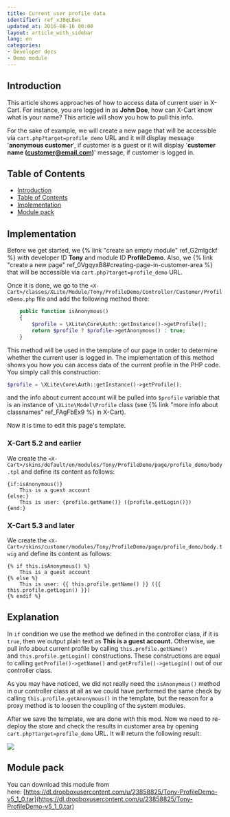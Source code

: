 ```yaml
---
title: Current user profile data
identifier: ref_xJBqLBws
updated_at: 2016-08-16 00:00
layout: article_with_sidebar
lang: en
categories:
- Developer docs
- Demo module
---
```


## Introduction

This article shows approaches of how to access data of current user in X-Cart. For instance, you are logged in as **John Doe**, how can X-Cart know what is your name? This article will show you how to pull this info.

For the sake of example, we will create a new page that will be accessible via `cart.php?target=profile_demo` URL and it will display message '**anonymous customer**', if customer is a guest or it will display '**customer name (customer@email.com)**' message, if customer is logged in.

## Table of Contents

*   [Introduction](#introduction)
*   [Table of Contents](#table-of-contents)
*   [Implementation](#implementation)
*   [Module pack](#module-pack)

## Implementation

Before we get started, we {% link "create an empty module" ref_G2mlgckf %} with developer ID **Tony** and module ID **ProfileDemo**. Also, we {% link "create a new page" ref_0VgqyxB8#creating-page-in-customer-area %} that will be accessible via `cart.php?target=profile_demo` URL.

Once it is done, we go to the `<X-Cart>/classes/XLite/Module/Tony/ProfileDemo/Controller/Customer/ProfileDemo.php` file and add the following method there:

```php
	public function isAnonymous()
	{
		$profile = \XLite\Core\Auth::getInstance()->getProfile();
		return $profile ? $profile->getAnonymous() : true;
	}
```

This method will be used in the template of our page in order to determine whether the current user is logged in. The implementation of this method shows you how you can access data of the current profile in the PHP code. You simply call this construction: 

```php
$profile = \XLite\Core\Auth::getInstance()->getProfile();
```

and the info about current account will be pulled into `$profile` variable that is an instance of `\XLite\Model\Profile` class (see {% link "more info about classnames" ref_FAgFbEx9 %} in X-Cart).

Now it is time to edit this page's template.

### X-Cart 5.2 and earlier

We create the `<X-Cart>/skins/default/en/modules/Tony/ProfileDemo/page/profile_demo/body.tpl` and define its content as follows: 

```
{if:isAnonymous()}
	This is a guest account
{else:}
	This is user: {profile.getName()} ({profile.getLogin()})
{end:}
```

### X-Cart 5.3 and later

We create the `<X-Cart>/skins/customer/modules/Tony/ProfileDemo/page/profile_demo/body.twig` and define its content as follows: 

```twig
{% if this.isAnonymous() %}
    This is a guest account
{% else %}
    This is user: {{ this.profile.getName() }} ({{ this.profile.getLogin() }})
{% endif %}
```

## Explanation

In `if` condition we use the method we defined in the controller class, if it is `true`, then we output plain text as **This is a guest account.** Otherwise, we pull info about current profile by calling `this.profile.getName()` and `this.profile.getLogin()` constructions. These constructions are equal to calling `getProfile()->getName()` and `getProfile()->getLogin()` out of our controller class.

As you may have noticed, we did not really need the `isAnonymous()` method in our controller class at all as we could have performed the same check by calling `this.profile.getAnonymous()` in the template, but the reason for a proxy method is to loosen the coupling of the system modules.

After we save the template, we are done with this mod. Now we need to re-deploy the store and check the results in customer area by opening `cart.php?target=profile_demo` URL. It will return the following result:

![]({{site.baseurl}}/attachments/8225230/8356123.png)

## Module pack

You can download this module from here: [https://dl.dropboxusercontent.com/u/23858825/Tony-ProfileDemo-v5_1_0.tar](https://dl.dropboxusercontent.com/u/23858825/Tony-ProfileDemo-v5_1_0.tar)

